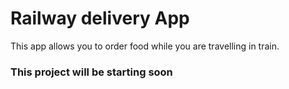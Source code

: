 # Railway delivery App
This app allows you to order food while you are travelling in train.

### This project will be starting soon
